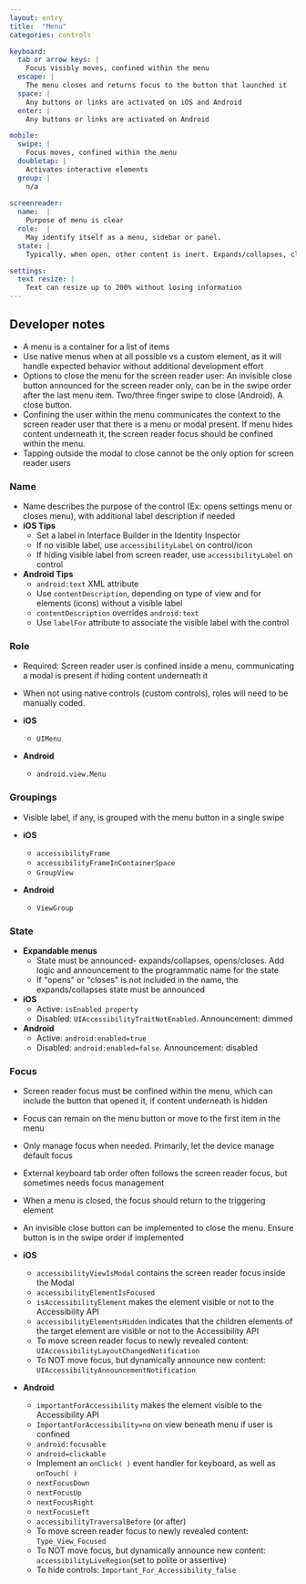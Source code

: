 ```yaml
---
layout: entry
title:  "Menu"
categories: controls

keyboard:
  tab or arrow keys: |
    Focus visibly moves, confined within the menu
  escape: |
    The menu closes and returns focus to the button that launched it
  space: |
    Any buttons or links are activated on iOS and Android
  enter: |
    Any buttons or links are activated on Android

mobile:
  swipe: |
    Focus moves, confined within the menu
  doubletap: |
    Activates interactive elements
  group: |
    n/a
    
screenreader:
  name:  |
    Purpose of menu is clear
  role:  |
    May identify itself as a menu, sidebar or panel. 
  state: |
    Typically, when open, other content is inert. Expands/collapses, closes/opens states are announced for a menu, sidebar or panel

settings:
  text resize: |
    Text can resize up to 200% without losing information
---
```


## Developer notes

- A menu is a container for a list of items
- Use native menus when at all possible vs a custom element, as it will handle expected behavior without additional development effort
- Options to close the menu for the screen reader user:  An invisible close button announced for the screen reader only, can be in the swipe order after the last menu item.  Two/three finger swipe to close (Android).  A close button.
- Confining the user within the menu communicates the context to the screen reader user that there is a menu or modal present. If menu hides content underneath it, the screen reader focus should be confined within the menu.
- Tapping outside the modal to close cannot be the only option for screen reader users

### Name

- Name describes the purpose of the control (Ex: opens settings menu or closes menu), with additional label description if needed
-   **iOS Tips**
    -   Set a label in Interface Builder in the Identity Inspector
    -   If no visible label, use `accessibilityLabel` on control/icon
    -   If hiding visible label from screen reader, use `accessibilityLabel` on control
-   **Android Tips**  
    -   `android:text` XML attribute
    -   Use `contentDescription`, depending on type of view and for elements (icons) without a visible label
    -   `contentDescription` overrides `android:text`          
    -   Use `labelFor` attribute to associate the visible label with the control  

### Role
-  Required: Screen reader user is confined inside a menu, communicating a modal is present if hiding content underneath it
-  When not using native controls (custom controls), roles will need to be manually coded.

- **iOS**
  - `UIMenu`
- **Android**
  - `android.view.Menu`  


### Groupings

- Visible label, if any, is grouped with the menu button in a single swipe  
  
- **iOS**
  - `accessibilityFrame`
  - `accessibilityFrameInContainerSpace`
  - `GroupView`
- **Android**
  - `ViewGroup`

### State

- **Expandable menus**
  - State must be announced- expands/collapses, opens/closes. Add logic and announcement to the programmatic name for the state
  - If "opens" or "closes" is not included in the name, the expands/collapses state must be announced
- **iOS**
  - Active: `isEnabled property`
  - Disabled: `UIAccessibilityTraitNotEnabled`. Announcement: dimmed  
- **Android**  
  - Active: `android:enabled=true`
  - Disabled: `android:enabled=false`. Announcement: disabled
  
### Focus

- Screen reader focus must be confined within the menu, which can include the button that opened it, if content underneath is hidden
- Focus can remain on the menu button or move to the first item in the menu
- Only manage focus when needed. Primarily, let the device manage default focus
- External keyboard tab order often follows the screen reader focus, but sometimes needs focus management
- When a menu is closed, the focus should return to the triggering element
- An invisible close button can be implemented to close the menu.  Ensure button is in the swipe order if implemented

- **iOS**
  - `accessibilityViewIsModal` contains the screen reader focus inside the Modal
  - `accessibilityElementIsFocused`  
  - `isAccessibilityElement` makes the element visible or not to the Accessibility API
  - `accessibilityElementsHidden` indicates that the children elements of the target element are visible or not to the Accessibility API
  - To move screen reader focus to newly revealed content: `UIAccessibilityLayoutChangedNotification`
  - To NOT move focus, but dynamically announce new content: `UIAccessibilityAnnouncementNotification`
- **Android**
  - `importantForAccessibility` makes the element visible to the Accessibility API
  - `ImportantForAccessibility=no` on view beneath menu if user is confined  
  - `android:focusable`
  - `android=clickable`
  - Implement an `onClick( )` event handler for keyboard, as well as `onTouch( )`
  - `nextFocusDown`
  - `nextFocusUp`
  - `nextFocusRight`
  - `nextFocusLeft`
  - `accessibilityTraversalBefore` (or after)
  - To move screen reader focus to newly revealed content: `Type_View_Focused`
  - To NOT move focus, but dynamically announce new content: `accessibilityLiveRegion`(set to polite or assertive)
  - To hide controls: `Important_For_Accessibility_false`
